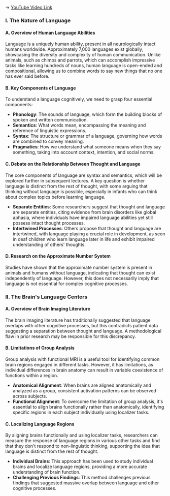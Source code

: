 -> [YouTube Video Link](https://www.youtube.com/watch?v=XRdJ5mXBo8A&list=PLUl4u3cNGP60IKRN_pFptIBxeiMc0MCJP&index=14&pp=iAQB)

### I. The Nature of Language
#### A. Overview of Human Language Abilities

Language is a uniquely human ability, present in all neurologically intact humans worldwide. Approximately 7,000 languages exist globally, showcasing the diversity and complexity of human communication. Unlike animals, such as chimps and parrots, which can accomplish impressive tasks like learning hundreds of nouns, human language is open-ended and compositional, allowing us to combine words to say new things that no one has ever said before.

#### B. Key Components of Language

To understand a language cognitively, we need to grasp four essential components:

*   **Phonology**: The sounds of language, which form the building blocks of spoken and written communication.
*   **Semantics**: What words mean, encompassing the meaning and reference of linguistic expressions.
*   **Syntax**: The structure or grammar of a language, governing how words are combined to convey meaning.
*   **Pragmatics**: How we understand what someone means when they say something, taking into account context, intention, and social norms.

#### C. Debate on the Relationship Between Thought and Language

The core components of language are syntax and semantics, which will be explored further in subsequent lectures. A key question is whether language is distinct from the rest of thought, with some arguing that thinking without language is possible, especially in infants who can think about complex topics before learning language.

*   **Separate Entities**: Some researchers suggest that thought and language are separate entities, citing evidence from brain disorders like global aphasia, where individuals have impaired language abilities yet still possess intact thought processes.
*   **Intertwined Processes**: Others propose that thought and language are intertwined, with language playing a crucial role in development, as seen in deaf children who learn language later in life and exhibit impaired understanding of others' thoughts.

#### D. Research on the Approximate Number System

Studies have shown that the approximate number system is present in animals and humans without language, indicating that thought can exist independently of language. However, this does not necessarily imply that language is not essential for complex cognitive processes.

### II. The Brain's Language Centers
#### A. Overview of Brain Imaging Literature

The brain imaging literature has traditionally suggested that language overlaps with other cognitive processes, but this contradicts patient data suggesting a separation between thought and language. A methodological flaw in prior research may be responsible for this discrepancy.

#### B. Limitations of Group Analysis

Group analysis with functional MRI is a useful tool for identifying common brain regions engaged in different tasks. However, it has limitations, as individual differences in brain anatomy can result in variable coexistence of functions within a region.

*   **Anatomical Alignment**: When brains are aligned anatomically and analyzed as a group, consistent activation patterns can be observed across subjects.
*   **Functional Alignment**: To overcome the limitation of group analysis, it's essential to align brains functionally rather than anatomically, identifying specific regions in each subject individually using localizer tasks.

#### C. Localizing Language Regions

By aligning brains functionally and using localizer tasks, researchers can measure the response of language regions in various other tasks and find that they don't respond to non-linguistic thinking, supporting the idea that language is distinct from the rest of thought.

*   **Individual Brains**: This approach has been used to study individual brains and localize language regions, providing a more accurate understanding of brain function.
*   **Challenging Previous Findings**: This method challenges previous findings that suggested massive overlap between language and other cognitive processes.